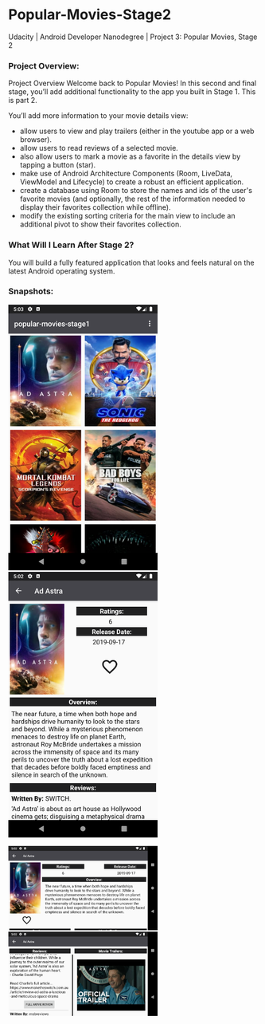 # Popular-Movies-Stage2
Udacity | Android Developer Nanodegree | Project 3: Popular Movies, Stage 2

### Project Overview:
Project Overview
Welcome back to Popular Movies! In this second and final stage, you’ll add additional functionality
to the app you built in Stage 1. This is part 2.

You’ll add more information to your movie details view:
- allow users to view and play trailers (either in the youtube app or a web browser).
- allow users to read reviews of a selected movie.
- also allow users to mark a movie as a favorite in the details view by tapping a button (star).
- make use of Android Architecture Components (Room, LiveData, ViewModel and Lifecycle) to create a robust an efficient application.
- create a database using Room to store the names and ids of the user's favorite movies (and optionally, the rest of the information needed to display their favorites collection while offline).
- modify the existing sorting criteria for the main view to include an additional pivot to show their favorites collection.


### What Will I Learn After Stage 2?
You will build a fully featured application that looks and feels natural on the latest Android operating system.

### Snapshots:
<img src="app-snapshots/Screenshot_1.png" width=300>  <img src="app-snapshots/Screenshot_2.png" width=300>

<img src="app-snapshots/Screenshot_3.png" width=300>  <img src="app-snapshots/Screenshot_4.png" width=300>
